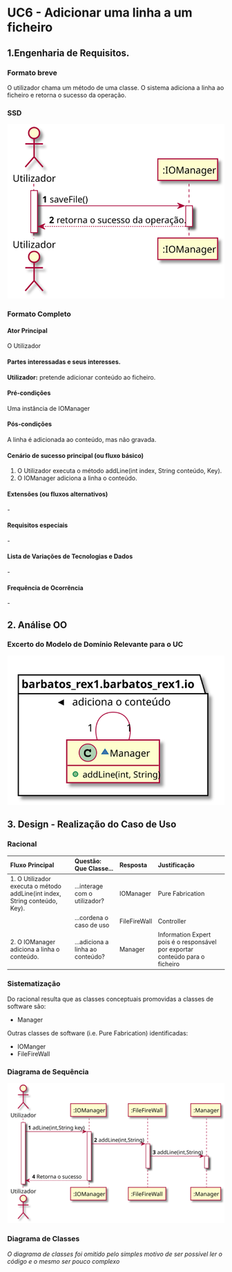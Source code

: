 # UC6 - Adicionar uma linha a um ficheiro

## 1.Engenharia de Requisitos.
### Formato breve

O utilizador chama um método de uma classe. O sistema adiciona a linha ao ficheiro e retorna o sucesso da operação.

### SSD
![](../UC5/UC5_SSD.svg)

### Formato Completo

#### Ator Principal
O Utilizador

#### Partes interessadas e seus interesses.

**Utilizador:** pretende adicionar conteúdo ao ficheiro.

#### Pré-condições

Uma instância de IOManager

#### Pós-condições

A linha é adicionada ao conteúdo, mas não gravada.


#### Cenário de sucesso principal (ou fluxo básico)

1. O Utilizador executa o método addLine(int index, String conteúdo, Key). 
2. O IOManager adiciona a linha o conteúdo. 



#### Extensões (ou fluxos alternativos)

\-

#### Requisitos especiais

\-

#### Lista de Variações de Tecnologias e Dados

\-

#### Frequência de Ocorrência


\-


## 2. Análise OO

### Excerto do Modelo de Domínio Relevante para o UC

![](UC6_MD.svg)


## 3. Design - Realização do Caso de Uso

### Racional

| Fluxo Principal | Questão: Que Classe... | Resposta  | Justificação  |
|:--------------  |:---------------------- |:----------|:---------------------------- |
| 1. O Utilizador executa o método addLine(int index, String conteúdo, Key).  |...interage com o utilizador?| IOManager|Pure Fabrication|
| |...cordena o caso de uso| FileFireWall|Controller
| 2. O IOManager adiciona a linha o conteúdo. |...adiciona a linha ao conteúdo?|Manager| Information Expert pois é o responsável por exportar conteúdo para o ficheiro|


### Sistematização ##

Do racional resulta que as classes conceptuais promovidas a classes de software são:

* Manager

Outras classes de software (i.e. Pure Fabrication) identificadas:  

* IOManger
* FileFireWall


###	Diagrama de Sequência

![SD_UCX.png](UC6_SD.svg)


###	Diagrama de Classes

*O diagrama de classes foi omitido pelo simples motivo de ser possível ler o código e o mesmo ser pouco complexo*
 



